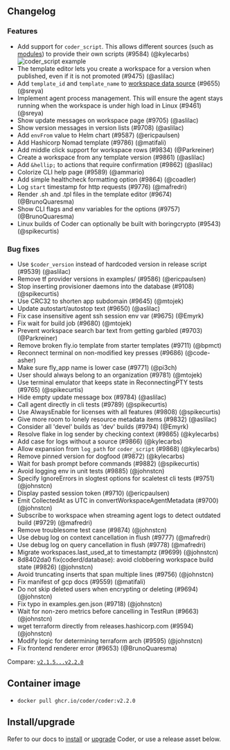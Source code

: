 ## Changelog

### Features

- Add support for `coder_script`. This allows different sources (such as [modules](http://registry.coder.com/modules)) to provide their own scripts (#9584) (@kylecarbs)
  ![coder_script example](https://user-images.githubusercontent.com/7122116/270478499-9214d96f-b58d-4284-adfd-817304c2d98e.png)
- The template editor lets you create a workspace for a version when published, even if it is not promoted (#9475) (@aslilac)
- Add `template_id` and `template_name` to [workspace data source](https://registry.terraform.io/providers/coder/coder/latest/docs/data-sources/workspace) (#9655) (@sreya)
- Implement agent process management. This will ensure the agent stays running when the workspace is under high load in Linux (#9461) (@sreya)
- Show update messages on workspace page (#9705) (@aslilac)
- Show version messages in version lists (#9708) (@aslilac)
- Add `envFrom` value to Helm chart (#9587) (@ericpaulsen)
- Add Hashicorp Nomad template (#9786) (@matifali)
- Add middle click support for workspace rows (#9834) (@Parkreiner)
- Create a workspace from any template version (#9861) (@aslilac)
- Add `&hellip;` to actions that require confirmation (#9862) (@aslilac)
- Colorize CLI help page (#9589) (@ammario)
- Add simple healthcheck formatting option (#9864) (@coadler)
- Log `start` timestamp for http requests (#9776) (@mafredri)
- Render .sh and .tpl files in the template editor (#9674) (@BrunoQuaresma)
- Show CLI flags and env variables for the options (#9757) (@BrunoQuaresma)
- Linux builds of Coder can optionally be built with boringcrypto (#9543) (@spikecurtis)

### Bug fixes

- Use `$coder_version` instead of hardcoded version in release script (#9539) (@aslilac)
- Remove tf provider versions in examples/ (#9586) (@ericpaulsen)
- Stop inserting provisioner daemons into the database (#9108) (@spikecurtis)
- Use CRC32 to shorten app subdomain (#9645) (@mtojek)
- Update autostart/autostop text (#9650) (@aslilac)
- Fix case insensitive agent ssh session env var (#9675) (@Emyrk)
- Fix wait for build job (#9680) (@mtojek)
- Prevent workspace search bar text from getting garbled (#9703) (@Parkreiner)
- Remove broken fly.io template from starter templates (#9711) (@bpmct)
- Reconnect terminal on non-modified key presses (#9686) (@code-asher)
- Make sure fly_app name is lower case (#9771) (@pi3ch)
- User should always belong to an organization (#9781) (@mtojek)
- Use terminal emulator that keeps state in ReconnectingPTY tests (#9765) (@spikecurtis)
- Hide empty update message box (#9784) (@aslilac)
- Call agent directly in cli tests (#9789) (@spikecurtis)
- Use AlwaysEnable for licenses with all features (#9808) (@spikecurtis)
- Give more room to lonely resource metadata items (#9832) (@aslilac)
- Consider all 'devel' builds as 'dev' builds (#9794) (@Emyrk)
- Resolve flake in log sender by checking context (#9865) (@kylecarbs)
- Add case for logs without a source (#9866) (@kylecarbs)
- Allow expansion from `log_path` for `coder_script` (#9868) (@kylecarbs)
- Remove pinned version for dogfood (#9872) (@kylecarbs)
- Wait for bash prompt before commands (#9882) (@spikecurtis)
- Avoid logging env in unit tests (#9885) (@johnstcn)
- Specify IgnoreErrors in slogtest options for scaletest cli tests (#9751) (@johnstcn)
- Display pasted session token (#9710) (@ericpaulsen)
- Emit CollectedAt as UTC in convertWorkspaceAgentMetadata (#9700) (@johnstcn)
- Subscribe to workspace when streaming agent logs to detect outdated build (#9729) (@mafredri)
- Remove troublesome test case (#9874) (@johnstcn)
- Use debug log on context cancellation in flush (#9777) (@mafredri)
- Use debug log on query cancellation in flush (#9778) (@mafredri)
- Migrate workspaces.last_used_at to timestamptz (#9699) (@johnstcn)
- 8d8402da0 fix(coderd/database): avoid clobbering workspace build state (#9826) (@johnstcn)
- Avoid truncating inserts that span multiple lines (#9756) (@johnstcn)
- Fix manifest of gcp docs (#9559) (@matifali)
- Do not skip deleted users when encrypting or deleting (#9694) (@johnstcn)
- Fix typo in examples.gen.json (#9718) (@johnstcn)
- Wait for non-zero metrics before cancelling in TestRun (#9663) (@johnstcn)
- wget terraform directly from releases.hashicorp.com (#9594) (@johnstcn)
- Modify logic for determining terraform arch (#9595) (@johnstcn)
- Fix frontend renderer error (#9653) (@BrunoQuaresma)

Compare: [`v2.1.5...v2.2.0`](https://github.com/coder/coder/compare/v2.1.5...v2.2.0)

## Container image

- `docker pull ghcr.io/coder/coder:v2.2.0`

## Install/upgrade

Refer to our docs to [install](https://coder.com/docs/v2/latest/install) or [upgrade](https://coder.com/docs/v2/latest/admin/upgrade) Coder, or use a release asset below.
